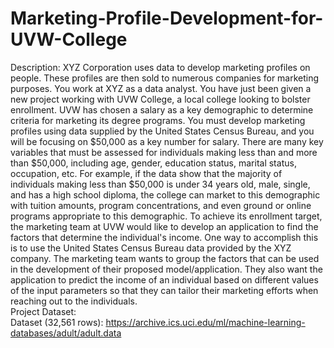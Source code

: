 # Marketing-Profile-Development-for-UVW-College
Description:
  XYZ Corporation uses data to develop marketing profiles on people. These profiles are then sold to numerous
companies for marketing purposes. You work at XYZ as a data analyst. You have just been given a new project
working with UVW College, a local college looking to bolster enrollment. UVW has chosen a salary as a key
demographic to determine criteria for marketing its degree programs. 
  You must develop marketing profiles using data supplied by the United States Census Bureau, and you will be focusing on $50,000 as a key
number for salary. There are many key variables that must be assessed for individuals making less than and
more than $50,000, including age, gender, education status, marital status, occupation, etc.
For example, if the data show that the majority of individuals making less than $50,000 is under 34 years old,
male, single, and has a high school diploma, the college can market to this demographic with tuition amounts,
program concentrations, and even ground or online programs appropriate to this demographic.
  To achieve its enrollment target, the marketing team at UVW would like to develop an application to find the
factors that determine the individual's income. One way to accomplish this is to use the United States Census
Bureau data provided by the XYZ company. The marketing team wants to group the factors that can be used in
the development of their proposed model/application. They also want the application to predict the income of
an individual based on different values of the input parameters so that they can tailor their marketing efforts
when reaching out to the individuals.
<br>
Project Dataset:
<br>
Dataset (32,561 rows): https://archive.ics.uci.edu/ml/machine-learning-databases/adult/adult.data
